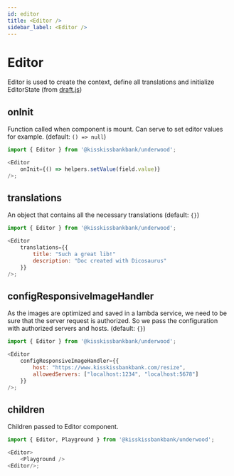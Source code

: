 ```yaml
---
id: editor
title: <Editor />
sidebar_label: <Editor />
---
```

# Editor

Editor is used to create the context, define all translations and initialize EditorState (from [draft.js](https://draftjs.org/docs/api-reference-editor-state/))

## onInit
Function called when component is mount. Can serve to set editor values for example. (default: `() => null`)

```javascript
import { Editor } from '@kisskissbankbank/underwood';

<Editor
    onInit={() => helpers.setValue(field.value)}
/>;
```


## translations
An object that contains all the necessary translations (default: `{}`)
```javascript
import { Editor } from '@kisskissbankbank/underwood';

<Editor
    translations={{
        title: "Such a great lib!"
        description: "Doc created with Dicosaurus"
    }}
/>;
```

## configResponsiveImageHandler
As the images are optimized and saved in a lambda service, we need to be sure that the server request is authorized. So we pass the configuration with authorized servers and hosts. (default: `{}`)

```javascript
import { Editor } from '@kisskissbankbank/underwood';

<Editor
    configResponsiveImageHandler={{
        host: "https://www.kisskissbankbank.com/resize",
        allowedServers: ["localhost:1234", "localhost:5678"]
    }}
/>;
```

## children
Children passed to Editor component.

```javascript
import { Editor, Playground } from '@kisskissbankbank/underwood';

<Editor>
    <Playground />
<Editor/>;
```